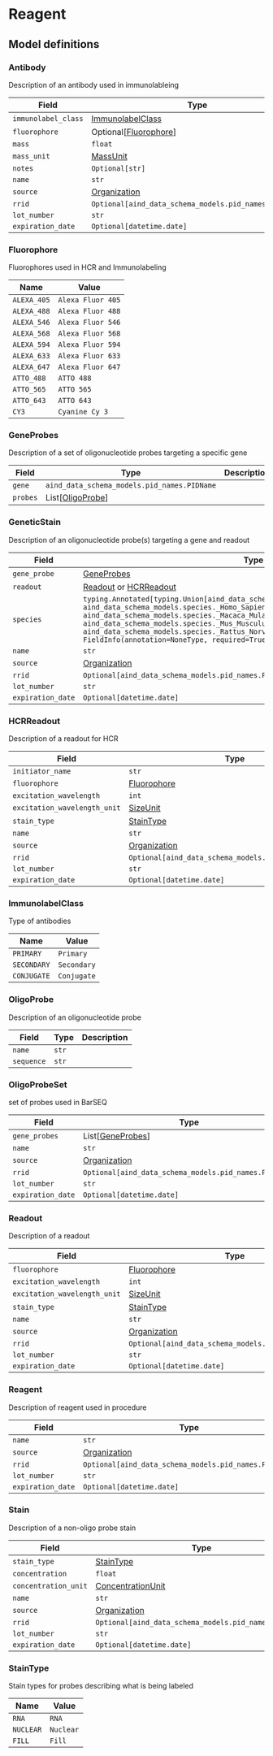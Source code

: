 # Reagent

## Model definitions

### Antibody

Description of an antibody used in immunolableing

| Field | Type | Description |
|-------|------|-------------|
| `immunolabel_class` | [ImmunolabelClass](#immunolabelclass) |  |
| `fluorophore` | Optional[[Fluorophore](#fluorophore)] |  |
| `mass` | `float` |  |
| `mass_unit` | [MassUnit](aind_data_schema_models/units.md#massunit) |  |
| `notes` | `Optional[str]` |  |
| `name` | `str` |  |
| `source` | [Organization](../aind_data_schema_models/organizations.md#organization) |  |
| `rrid` | `Optional[aind_data_schema_models.pid_names.PIDName]` |  |
| `lot_number` | `str` |  |
| `expiration_date` | `Optional[datetime.date]` |  |


### Fluorophore

Fluorophores used in HCR and Immunolabeling

| Name | Value |
|------|-------|
| `ALEXA_405` | `Alexa Fluor 405` |
| `ALEXA_488` | `Alexa Fluor 488` |
| `ALEXA_546` | `Alexa Fluor 546` |
| `ALEXA_568` | `Alexa Fluor 568` |
| `ALEXA_594` | `Alexa Fluor 594` |
| `ALEXA_633` | `Alexa Fluor 633` |
| `ALEXA_647` | `Alexa Fluor 647` |
| `ATTO_488` | `ATTO 488` |
| `ATTO_565` | `ATTO 565` |
| `ATTO_643` | `ATTO 643` |
| `CY3` | `Cyanine Cy 3` |


### GeneProbes

Description of a set of oligonucleotide probes targeting a specific gene

| Field | Type | Description |
|-------|------|-------------|
| `gene` | `aind_data_schema_models.pid_names.PIDName` |  |
| `probes` | List[[OligoProbe](#oligoprobe)] |  |


### GeneticStain

Description of an oligonucleotide probe(s) targeting a gene and readout

| Field | Type | Description |
|-------|------|-------------|
| `gene_probe` | [GeneProbes](#geneprobes) |  |
| `readout` | [Readout](#readout) or [HCRReadout](#hcrreadout) |  |
| `species` | `typing.Annotated[typing.Union[aind_data_schema_models.species._Callithrix_Jacchus, aind_data_schema_models.species._Homo_Sapiens, aind_data_schema_models.species._Macaca_Mulatta, aind_data_schema_models.species._Mus_Musculus, aind_data_schema_models.species._Rattus_Norvegicus], FieldInfo(annotation=NoneType, required=True, discriminator='name')]` |  |
| `name` | `str` |  |
| `source` | [Organization](../aind_data_schema_models/organizations.md#organization) |  |
| `rrid` | `Optional[aind_data_schema_models.pid_names.PIDName]` |  |
| `lot_number` | `str` |  |
| `expiration_date` | `Optional[datetime.date]` |  |


### HCRReadout

Description of a readout for HCR

| Field | Type | Description |
|-------|------|-------------|
| `initiator_name` | `str` |  |
| `fluorophore` | [Fluorophore](#fluorophore) |  |
| `excitation_wavelength` | `int` |  |
| `excitation_wavelength_unit` | [SizeUnit](aind_data_schema_models/units.md#sizeunit) |  |
| `stain_type` | [StainType](#staintype) |  |
| `name` | `str` |  |
| `source` | [Organization](../aind_data_schema_models/organizations.md#organization) |  |
| `rrid` | `Optional[aind_data_schema_models.pid_names.PIDName]` |  |
| `lot_number` | `str` |  |
| `expiration_date` | `Optional[datetime.date]` |  |


### ImmunolabelClass

Type of antibodies

| Name | Value |
|------|-------|
| `PRIMARY` | `Primary` |
| `SECONDARY` | `Secondary` |
| `CONJUGATE` | `Conjugate` |


### OligoProbe

Description of an oligonucleotide probe

| Field | Type | Description |
|-------|------|-------------|
| `name` | `str` |  |
| `sequence` | `str` |  |


### OligoProbeSet

set of probes used in BarSEQ

| Field | Type | Description |
|-------|------|-------------|
| `gene_probes` | List[[GeneProbes](#geneprobes)] |  |
| `name` | `str` |  |
| `source` | [Organization](../aind_data_schema_models/organizations.md#organization) |  |
| `rrid` | `Optional[aind_data_schema_models.pid_names.PIDName]` |  |
| `lot_number` | `str` |  |
| `expiration_date` | `Optional[datetime.date]` |  |


### Readout

Description of a readout

| Field | Type | Description |
|-------|------|-------------|
| `fluorophore` | [Fluorophore](#fluorophore) |  |
| `excitation_wavelength` | `int` |  |
| `excitation_wavelength_unit` | [SizeUnit](aind_data_schema_models/units.md#sizeunit) |  |
| `stain_type` | [StainType](#staintype) |  |
| `name` | `str` |  |
| `source` | [Organization](../aind_data_schema_models/organizations.md#organization) |  |
| `rrid` | `Optional[aind_data_schema_models.pid_names.PIDName]` |  |
| `lot_number` | `str` |  |
| `expiration_date` | `Optional[datetime.date]` |  |


### Reagent

Description of reagent used in procedure

| Field | Type | Description |
|-------|------|-------------|
| `name` | `str` |  |
| `source` | [Organization](../aind_data_schema_models/organizations.md#organization) |  |
| `rrid` | `Optional[aind_data_schema_models.pid_names.PIDName]` |  |
| `lot_number` | `str` |  |
| `expiration_date` | `Optional[datetime.date]` |  |


### Stain

Description of a non-oligo probe stain

| Field | Type | Description |
|-------|------|-------------|
| `stain_type` | [StainType](#staintype) |  |
| `concentration` | `float` |  |
| `concentration_unit` | [ConcentrationUnit](aind_data_schema_models/units.md#concentrationunit) |  |
| `name` | `str` |  |
| `source` | [Organization](../aind_data_schema_models/organizations.md#organization) |  |
| `rrid` | `Optional[aind_data_schema_models.pid_names.PIDName]` |  |
| `lot_number` | `str` |  |
| `expiration_date` | `Optional[datetime.date]` |  |


### StainType

Stain types for probes describing what is being labeled

| Name | Value |
|------|-------|
| `RNA` | `RNA` |
| `NUCLEAR` | `Nuclear` |
| `FILL` | `Fill` |


